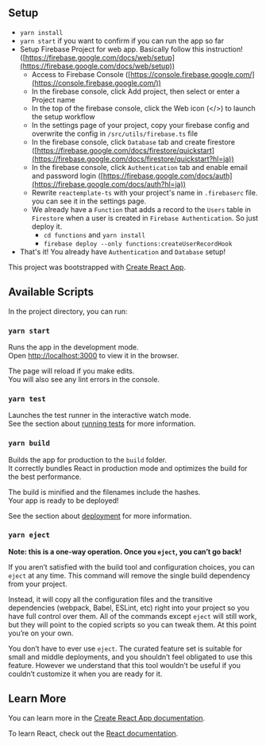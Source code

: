 ## Setup

- `yarn install`
- `yarn start` if you want to confirm if you can run the app so far
- Setup Firebase Project for web app. Basically follow this instruction! ([https://firebase.google.com/docs/web/setup](https://firebase.google.com/docs/web/setup))
    - Access to Firebase Console ([https://console.firebase.google.com/](https://console.firebase.google.com/))
    - In the firebase console, click Add project, then select or enter a Project name
    - In the top of the firebase console, click the Web icon (</>) to launch the setup workflow
    - In the settings page of your project, copy your firebase config and overwrite the config in  `/src/utils/firebase.ts` file
    - In the firebase console, click `Database` tab and create firestore ([https://firebase.google.com/docs/firestore/quickstart](https://firebase.google.com/docs/firestore/quickstart?hl=ja))
    - In the firebase console, click `Authentication` tab and enable email and password login ([https://firebase.google.com/docs/auth](https://firebase.google.com/docs/auth?hl=ja))
    - Rewrite `reactemplate-ts` with your project's name in `.firebaserc` file. you can see it in the settings page.
    - We already have a `Function` that adds a record to the `Users` table in `Firestore` when a user is created in `Firebase Authentication`. So just deploy it.
        - `cd functions` and `yarn install`
        - `firebase deploy --only functions:createUserRecordHook`
- That's it! You already have `Authentication` and `Database` setup!

This project was bootstrapped with [Create React App](https://github.com/facebook/create-react-app).

## Available Scripts

In the project directory, you can run:

### `yarn start`

Runs the app in the development mode.<br />
Open [http://localhost:3000](http://localhost:3000) to view it in the browser.

The page will reload if you make edits.<br />
You will also see any lint errors in the console.

### `yarn test`

Launches the test runner in the interactive watch mode.<br />
See the section about [running tests](https://facebook.github.io/create-react-app/docs/running-tests) for more information.

### `yarn build`

Builds the app for production to the `build` folder.<br />
It correctly bundles React in production mode and optimizes the build for the best performance.

The build is minified and the filenames include the hashes.<br />
Your app is ready to be deployed!

See the section about [deployment](https://facebook.github.io/create-react-app/docs/deployment) for more information.

### `yarn eject`

**Note: this is a one-way operation. Once you `eject`, you can’t go back!**

If you aren’t satisfied with the build tool and configuration choices, you can `eject` at any time. This command will remove the single build dependency from your project.

Instead, it will copy all the configuration files and the transitive dependencies (webpack, Babel, ESLint, etc) right into your project so you have full control over them. All of the commands except `eject` will still work, but they will point to the copied scripts so you can tweak them. At this point you’re on your own.

You don’t have to ever use `eject`. The curated feature set is suitable for small and middle deployments, and you shouldn’t feel obligated to use this feature. However we understand that this tool wouldn’t be useful if you couldn’t customize it when you are ready for it.

## Learn More

You can learn more in the [Create React App documentation](https://facebook.github.io/create-react-app/docs/getting-started).

To learn React, check out the [React documentation](https://reactjs.org/).
